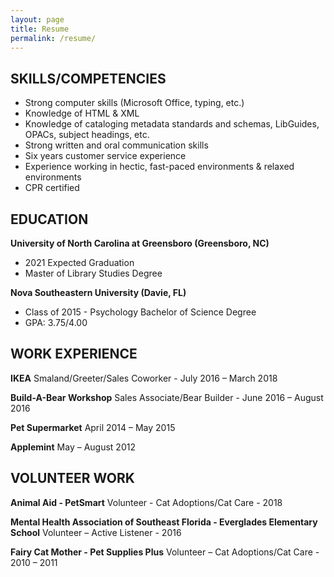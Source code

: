 ```yaml
---
layout: page
title: Resume
permalink: /resume/
---
```

## SKILLS/COMPETENCIES
- Strong computer skills (Microsoft Office, typing, etc.)
- Knowledge of HTML & XML
- Knowledge of cataloging metadata standards and schemas, LibGuides, OPACs, subject headings, etc.
- Strong written and oral communication skills
- Six years customer service experience
- Experience working in hectic, fast-paced environments & relaxed environments
- CPR certified

## EDUCATION
**University of North Carolina at Greensboro (Greensboro, NC)**
- 2021 Expected Graduation 
- Master of Library Studies Degree

**Nova Southeastern University (Davie, FL)**
- Class of 2015 - Psychology Bachelor of Science Degree
-	GPA: 3.75/4.00

## WORK EXPERIENCE
**IKEA**
Smaland/Greeter/Sales Coworker - July 2016 – March 2018

**Build-A-Bear Workshop**
Sales Associate/Bear Builder - June 2016 – August 2016

**Pet Supermarket**
April 2014 – May 2015

**Applemint**
May – August 2012

## VOLUNTEER WORK
**Animal Aid - PetSmart**
Volunteer - Cat Adoptions/Cat Care - 2018

**Mental Health Association of Southeast Florida - Everglades Elementary School**
Volunteer – Active Listener - 2016

**Fairy Cat Mother - Pet Supplies Plus**
Volunteer – Cat Adoptions/Cat Care - 2010 – 2011
